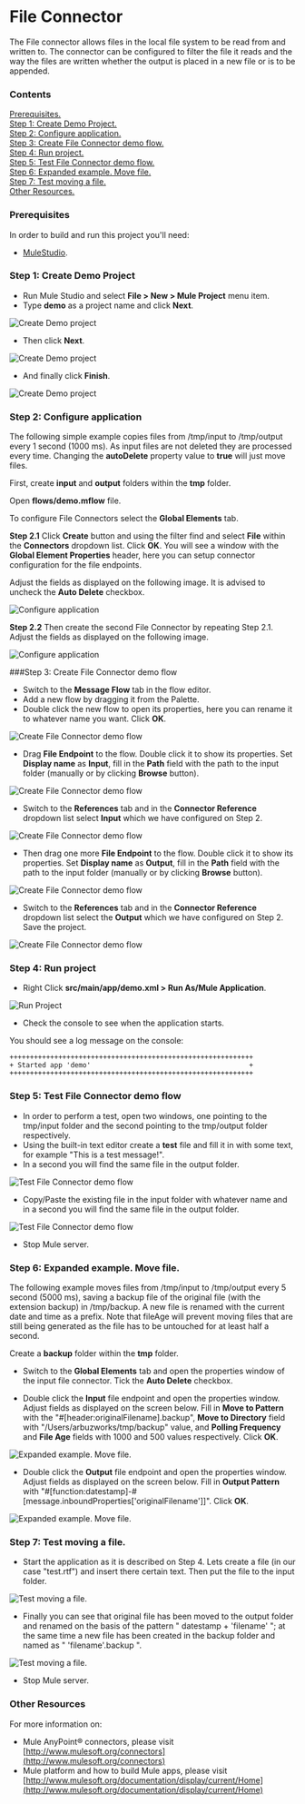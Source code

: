 # File Connector

The File connector allows files in the local file system to be read from and written to. The connector can be configured to filter the file it reads and the way the files are written whether the output is placed in a new file or is to be appended.

### Contents 

[Prerequisites.](#prerequisites)    
[Step 1: Create Demo Project.](#step1)   
[Step 2: Configure application.](#step2)  
[Step 3: Create File Connector demo flow.](#step3)   
[Step 4: Run project.](#step4)  
[Step 5: Test File Connector demo flow.](#step5)  
[Step 6: Expanded example. Move file.](#step6)  
[Step 7: Test moving a file.](#step7)   
[Other Resources.](#other)   

### Prerequisites

In order to build and run this project you'll need:

*   [MuleStudio](http://www.mulesoft.org/download-mule-esb-community-edition).

### Step 1: Create Demo Project

*    Run Mule Studio and select **File \> New \> Mule Project** menu item.  
*    Type **demo** as a project name and click **Next**.  

![Create Demo project](images/step1-1.png)

*    Then click **Next**.

![Create Demo project](images/step1-2.png)

*    And finally click **Finish**.

![Create Demo project](images/step1-3.png)

### Step 2: Configure application

The following simple example copies files from /tmp/input to /tmp/output every 1 second (1000 ms). As input files are not deleted they are processed every time. Changing the **autoDelete** property value to **true** will just move files.

First, create **input** and **output** folders within the **tmp** folder.

Open **flows/demo.mflow** file. 

To configure File Connectors select the **Global Elements** tab. 

**Step 2.1** Click **Create** button and using the filter find and select **File** within the **Connectors** dropdown list. Click **OK**. You will see a window with the **Global Element Properties** header, here you can setup connector configuration for the file endpoints. 

Adjust the fields as displayed on the following image. It is advised to uncheck the **Auto Delete** checkbox.

![Configure application](images/step2-1.png)

**Step 2.2** Then create the second File Connector by repeating Step 2.1. Adjust the fields as displayed on the following image.

![Configure application](images/step2-2.png)

###Step 3: Create File Connector demo flow

*    Switch to the **Message Flow** tab in the flow editor.
*    Add a new flow by dragging it from the Palette.
*    Double click the new flow to open its properties, here you can rename it to whatever name you want. Click **OK**.

![Create File Connector demo flow](images/step3-1.png)

*    Drag **File Endpoint** to the flow. Double click it to show its properties. Set **Display name** as **Input**, fill in the **Path** field with the path to the input folder (manually or by clicking **Browse** button).

![Create File Connector demo flow](images/step3-2.png)

*    Switch to the **References** tab and in the **Connector Reference** dropdown list select **Input** which we have configured on Step 2.

![Create File Connector demo flow](images/step3-3.png)

*    Then drag one more **File Endpoint** to the flow. Double click it to show its properties. Set **Display name** as **Output**, fill in the **Path** field with the path to the input folder (manually or by clicking **Browse** button).

![Create File Connector demo flow](images/step3-4.png)

*    Switch to the **References** tab and in the **Connector Reference** dropdown list select the **Output** which we have configured on Step 2.
Save the project.

![Create File Connector demo flow](images/step3-5.png)

### Step 4: Run project

*    Right Click **src/main/app/demo.xml \> Run As/Mule Application**.

![Run Project](images/step4-1.png) 

*    Check the console to see when the application starts.  

You should see a log message on the console:  
 
    ++++++++++++++++++++++++++++++++++++++++++++++++++++++++++++    
    + Started app 'demo'                                       +    
    ++++++++++++++++++++++++++++++++++++++++++++++++++++++++++++   

### Step 5: Test File Connector demo flow

*    In order to perform a test, open two windows, one pointing to the tmp/input folder and the second pointing to the tmp/output folder respectively.
*    Using the built-in text editor create a **test** file and fill it in with some text, for example "This is a test message!".
*    In a second you will find the same file in the output folder.

![Test File Connector demo flow](images/step5-1.png) 

*    Copy/Paste the existing file in the input folder with whatever name and in a second you will find the same file in the output folder.

![Test File Connector demo flow](images/step5-2.png) 

*    Stop Mule server. 

### Step 6: Expanded example. Move file.

The following example moves files from /tmp/input to /tmp/output every 5 second (5000 ms), saving a backup file of the original file (with the extension backup) in /tmp/backup. A new file is renamed with the current date and time as a prefix. Note that fileAge will prevent moving files that are still being generated as the file has to be untouched for at least half a second.

Create a **backup** folder within the **tmp** folder.

*    Switch to the **Global Elements** tab and open the properties window of the input file connector. Tick the **Auto Delete** checkbox.

*    Double click the **Input** file endpoint and open the properties window. Adjust fields as displayed on the screen below. 
Fill in **Move to Pattern** with the "#[header:originalFilename].backup", **Move to Directory** field  with "/Users/arbuzworks/tmp/backup" value, and **Polling Frequency** and **File Age** fields with 1000 and 500 values respectively. Click **OK**.

![Expanded example. Move file.](images/step6-1.png)

*    Double click the **Output** file endpoint and open the properties window. Adjust fields as displayed on the screen below.
Fill in **Output Pattern** with "#[function:datestamp]-#[message.inboundProperties['originalFilename']]". Click **OK**.

![Expanded example. Move file.](images/step6-2.png)

### Step 7: Test moving a file.

*    Start the application as it is described on Step 4. Lets create a file (in our case "test.rtf") and insert there certain text. Then put the file to the input folder.

![Test moving a file.](images/step7-1.png)

*    Finally you can see that original file has been moved to the output folder and renamed on the basis of the pattern " datestamp + 'filename' "; at the same time a new file has been created in the backup folder and named as " 'filename'.backup ".

![Test moving a file.](images/step7-2.png)

*    Stop Mule server.

### Other Resources

For more information on:

- Mule AnyPoint® connectors, please visit [http://www.mulesoft.org/connectors](http://www.mulesoft.org/connectors)
- Mule platform and how to build Mule apps, please visit [http://www.mulesoft.org/documentation/display/current/Home](http://www.mulesoft.org/documentation/display/current/Home)


